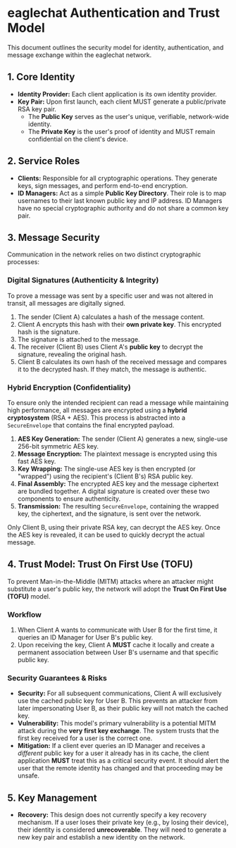 # eaglechat Authentication and Trust Model

This document outlines the security model for identity, authentication, and message exchange within the eaglechat network.

## 1. Core Identity

- **Identity Provider:** Each client application is its own identity provider.
- **Key Pair:** Upon first launch, each client MUST generate a public/private RSA key pair.
  - The **Public Key** serves as the user's unique, verifiable, network-wide identity.
  - The **Private Key** is the user's proof of identity and MUST remain confidential on the client's device.

## 2. Service Roles

- **Clients:** Responsible for all cryptographic operations. They generate keys, sign messages, and perform end-to-end encryption.
- **ID Managers:** Act as a simple **Public Key Directory**. Their role is to map usernames to their last known public key and IP address. ID Managers have no special cryptographic authority and do not share a common key pair.

## 3. Message Security

Communication in the network relies on two distinct cryptographic processes:

### Digital Signatures (Authenticity & Integrity)

To prove a message was sent by a specific user and was not altered in transit, all messages are digitally signed.

1.  The sender (Client A) calculates a hash of the message content.
2.  Client A encrypts this hash with their **own private key**. This encrypted hash is the signature.
3.  The signature is attached to the message.
4.  The receiver (Client B) uses Client A's **public key** to decrypt the signature, revealing the original hash.
5.  Client B calculates its own hash of the received message and compares it to the decrypted hash. If they match, the message is authentic.

### Hybrid Encryption (Confidentiality)

To ensure only the intended recipient can read a message while maintaining high performance, all messages are encrypted using a **hybrid cryptosystem** (RSA + AES). This process is abstracted into a `SecureEnvelope` that contains the final encrypted payload.

1.  **AES Key Generation:** The sender (Client A) generates a new, single-use 256-bit symmetric AES key.
2.  **Message Encryption:** The plaintext message is encrypted using this fast AES key.
3.  **Key Wrapping:** The single-use AES key is then encrypted (or "wrapped") using the recipient's (Client B's) RSA public key.
4.  **Final Assembly:** The encrypted AES key and the message ciphertext are bundled together. A digital signature is created over these two components to ensure authenticity.
5.  **Transmission:** The resulting `SecureEnvelope`, containing the wrapped key, the ciphertext, and the signature, is sent over the network.

Only Client B, using their private RSA key, can decrypt the AES key. Once the AES key is revealed, it can be used to quickly decrypt the actual message.

## 4. Trust Model: Trust On First Use (TOFU)

To prevent Man-in-the-Middle (MITM) attacks where an attacker might substitute a user's public key, the network will adopt the **Trust On First Use (TOFU)** model.

### Workflow

1.  When Client A wants to communicate with User B for the first time, it queries an ID Manager for User B's public key.
2.  Upon receiving the key, Client A **MUST** cache it locally and create a permanent association between User B's username and that specific public key.

### Security Guarantees & Risks

- **Security:** For all subsequent communications, Client A will exclusively use the cached public key for User B. This prevents an attacker from later impersonating User B, as their public key will not match the cached key.
- **Vulnerability:** This model's primary vulnerability is a potential MITM attack during the **very first key exchange**. The system trusts that the first key received for a user is the correct one.
- **Mitigation:** If a client ever queries an ID Manager and receives a *different* public key for a user it already has in its cache, the client application **MUST** treat this as a critical security event. It should alert the user that the remote identity has changed and that proceeding may be unsafe.

## 5. Key Management

- **Recovery:** This design does not currently specify a key recovery mechanism. If a user loses their private key (e.g., by losing their device), their identity is considered **unrecoverable**. They will need to generate a new key pair and establish a new identity on the network.
